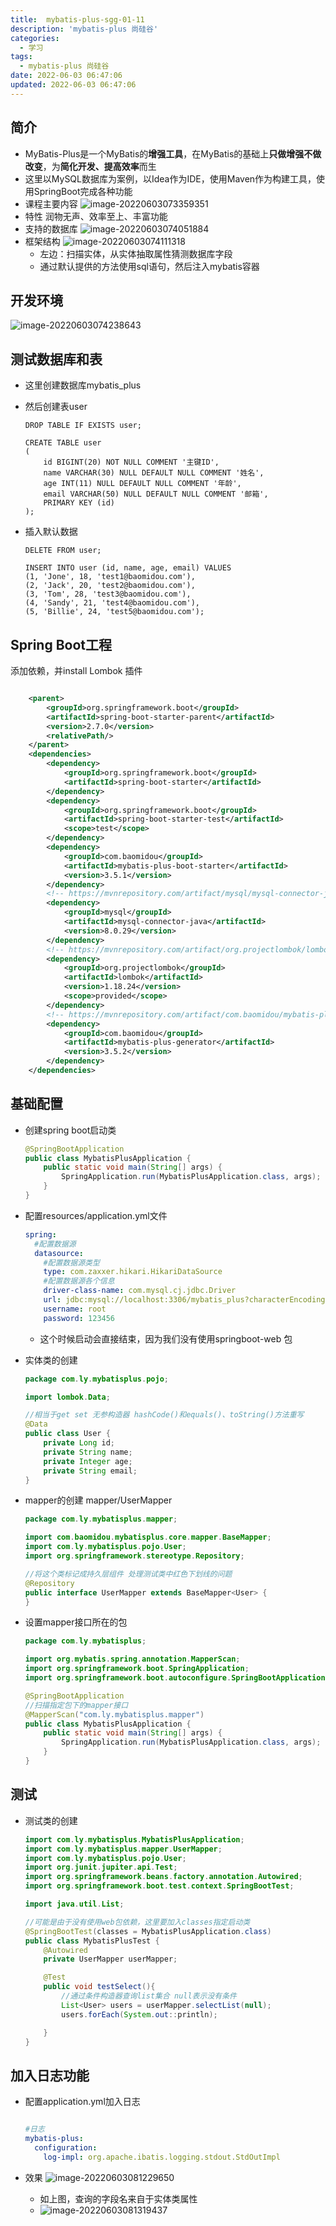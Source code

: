 ```yaml
---
title:  mybatis-plus-sgg-01-11
description: 'mybatis-plus 尚硅谷'
categories:
  - 学习
tags:
  - mybatis-plus 尚硅谷
date: 2022-06-03 06:47:06
updated: 2022-06-03 06:47:06
---
```


## 简介

- MyBatis-Plus是一个MyBatis的**增强工具**，在MyBatis的基础上**只做增强不做改变**，为**简化开发、提高效率**而生
- 这里以MySQL数据库为案例，以Idea作为IDE，使用Maven作为构建工具，使用SpringBoot完成各种功能
- 课程主要内容
  ![image-20220603073359351](https://raw.githubusercontent.com/lwmfjc/lwmfjc.github.io.resource/main/img/image-20220603073359351.png)
- 特性 润物无声、效率至上、丰富功能
- 支持的数据库
  ![image-20220603074051884](https://raw.githubusercontent.com/lwmfjc/lwmfjc.github.io.resource/main/img/image-20220603074051884.png)
- 框架结构
  ![image-20220603074111318](https://raw.githubusercontent.com/lwmfjc/lwmfjc.github.io.resource/main/img/image-20220603074111318.png)
  - 左边：扫描实体，从实体抽取属性猜测数据库字段
  - 通过默认提供的方法使用sql语句，然后注入mybatis容器

## 开发环境

![image-20220603074238643](https://raw.githubusercontent.com/lwmfjc/lwmfjc.github.io.resource/main/img/image-20220603074238643.png)

## 测试数据库和表

- 这里创建数据库mybatis_plus

- 然后创建表user

  ```mysql
  DROP TABLE IF EXISTS user;
  
  CREATE TABLE user
  (
      id BIGINT(20) NOT NULL COMMENT '主键ID',
      name VARCHAR(30) NULL DEFAULT NULL COMMENT '姓名',
      age INT(11) NULL DEFAULT NULL COMMENT '年龄',
      email VARCHAR(50) NULL DEFAULT NULL COMMENT '邮箱',
      PRIMARY KEY (id)
  );
  ```

- 插入默认数据

  ```mysql
  DELETE FROM user;
  
  INSERT INTO user (id, name, age, email) VALUES
  (1, 'Jone', 18, 'test1@baomidou.com'),
  (2, 'Jack', 20, 'test2@baomidou.com'),
  (3, 'Tom', 28, 'test3@baomidou.com'),
  (4, 'Sandy', 21, 'test4@baomidou.com'),
  (5, 'Billie', 24, 'test5@baomidou.com');
  ```

  

## Spring Boot工程

添加依赖，并install Lombok 插件

```xml

    <parent>
        <groupId>org.springframework.boot</groupId>
        <artifactId>spring-boot-starter-parent</artifactId>
        <version>2.7.0</version>
        <relativePath/>
    </parent>
    <dependencies>
        <dependency>
            <groupId>org.springframework.boot</groupId>
            <artifactId>spring-boot-starter</artifactId>
        </dependency>
        <dependency>
            <groupId>org.springframework.boot</groupId>
            <artifactId>spring-boot-starter-test</artifactId>
            <scope>test</scope>
        </dependency>
        <dependency>
            <groupId>com.baomidou</groupId>
            <artifactId>mybatis-plus-boot-starter</artifactId>
            <version>3.5.1</version>
        </dependency>
        <!-- https://mvnrepository.com/artifact/mysql/mysql-connector-java -->
        <dependency>
            <groupId>mysql</groupId>
            <artifactId>mysql-connector-java</artifactId>
            <version>8.0.29</version>
        </dependency>
        <!-- https://mvnrepository.com/artifact/org.projectlombok/lombok -->
        <dependency>
            <groupId>org.projectlombok</groupId>
            <artifactId>lombok</artifactId>
            <version>1.18.24</version>
            <scope>provided</scope>
        </dependency>
        <!-- https://mvnrepository.com/artifact/com.baomidou/mybatis-plus-generator -->
        <dependency>
            <groupId>com.baomidou</groupId>
            <artifactId>mybatis-plus-generator</artifactId>
            <version>3.5.2</version>
        </dependency>
    </dependencies>
```

## 基础配置

- 创建spring boot启动类

  ```java
  @SpringBootApplication
  public class MybatisPlusApplication {
      public static void main(String[] args) {
          SpringApplication.run(MybatisPlusApplication.class, args);
      }
  }
  ```

- 配置resources/application.yml文件

  ```yml
  spring:
    #配置数据源
    datasource:
      #配置数据源类型
      type: com.zaxxer.hikari.HikariDataSource
      #配置数据源各个信息
      driver-class-name: com.mysql.cj.jdbc.Driver
      url: jdbc:mysql://localhost:3306/mybatis_plus?characterEncoding=utf-8&&useSSL=false
      username: root
      password: 123456
  ```

  - 这个时候启动会直接结束，因为我们没有使用springboot-web 包

- 实体类的创建

  ```java
  package com.ly.mybatisplus.pojo;
  
  import lombok.Data;
  
  //相当于get set 无参构造器 hashCode()和equals()、toString()方法重写
  @Data
  public class User {
      private Long id;
      private String name;
      private Integer age;
      private String email;
  }
  
  ```

- mapper的创建 mapper/UserMapper

  ```java
  package com.ly.mybatisplus.mapper;
  
  import com.baomidou.mybatisplus.core.mapper.BaseMapper;
  import com.ly.mybatisplus.pojo.User;
  import org.springframework.stereotype.Repository;
  
  //将这个类标记成持久层组件 处理测试类中红色下划线的问题
  @Repository
  public interface UserMapper extends BaseMapper<User> {
  }
  
  ```

- 设置mapper接口所在的包

  ```java
  package com.ly.mybatisplus;
  
  import org.mybatis.spring.annotation.MapperScan;
  import org.springframework.boot.SpringApplication;
  import org.springframework.boot.autoconfigure.SpringBootApplication;
  
  @SpringBootApplication
  //扫描指定包下的mapper接口
  @MapperScan("com.ly.mybatisplus.mapper")
  public class MybatisPlusApplication {
      public static void main(String[] args) {
          SpringApplication.run(MybatisPlusApplication.class, args);
      }
  }
  
  ```

  

## 测试

- 测试类的创建

  ```java
  import com.ly.mybatisplus.MybatisPlusApplication;
  import com.ly.mybatisplus.mapper.UserMapper;
  import com.ly.mybatisplus.pojo.User;
  import org.junit.jupiter.api.Test;
  import org.springframework.beans.factory.annotation.Autowired;
  import org.springframework.boot.test.context.SpringBootTest;
  
  import java.util.List;
  
  //可能是由于没有使用web包依赖，这里要加入classes指定启动类
  @SpringBootTest(classes = MybatisPlusApplication.class)
  public class MybatisPlusTest {
      @Autowired
      private UserMapper userMapper;
  
      @Test
      public void testSelect(){
          //通过条件构造器查询list集合 null表示没有条件
          List<User> users = userMapper.selectList(null);
          users.forEach(System.out::println);
  
      }
  }
  
  ```

  

## 加入日志功能

- 配置application.yml加入日志

  ```yml
  
  #日志
  mybatis-plus:
    configuration:
      log-impl: org.apache.ibatis.logging.stdout.StdOutImpl
  ```

- 效果
  ![image-20220603081229650](https://raw.githubusercontent.com/lwmfjc/lwmfjc.github.io.resource/main/img/image-20220603081229650.png)

  - 如上图，查询的字段名来自于实体类属性
  - ![image-20220603081319437](https://raw.githubusercontent.com/lwmfjc/lwmfjc.github.io.resource/main/img/image-20220603081319437.png)

  

